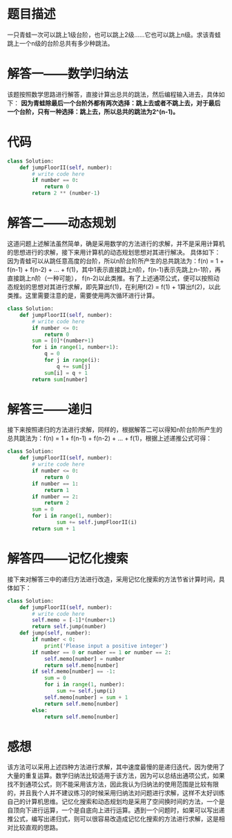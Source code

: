 # 题目描述

一只青蛙一次可以跳上1级台阶，也可以跳上2级……它也可以跳上n级。求该青蛙跳上一个n级的台阶总共有多少种跳法。

# 解答一——数学归纳法

该题按照数学思路进行解答，直接计算出总共的跳法，然后编程输入进去，具体如下：
**因为青蛙除最后一个台阶外都有两次选择：跳上去或者不跳上去，对于最后一个台阶，只有一种选择：跳上去，所以总共的跳法为2^(n-1)。**

# 代码
```python
class Solution:
    def jumpFloorII(self, number):
        # write code here
        if number == 0:
            return 0
        return 2 ** (number-1)
```

# 解答二——动态规划

这道问题上述解法虽然简单，确是采用数学的方法进行的求解，并不是采用计算机的思想进行的求解，接下来用计算机的动态规划思想对其进行解决。
具体如下：因为青蛙可以从跳任意高度的台阶，所以n阶台阶所产生的总共跳法为：f(n) = 1 + f(n-1) + f(n-2) + ... + f(1)，其中1表示直接跳上n阶，f(n-1)表示先跳上n-1阶，再直接跳上n阶（一种可能），
f(n-2)以此类推。有了上述通项公式，便可以按照动态规划的思想对其进行求解，即先算出f(1)，在利用f(2) = f(1) + 1算出f(2)，以此类推。这里需要注意的是，需要使用两次循环进行计算。

```python
class Solution:
    def jumpFloorII(self, number):
        # write code here
        if number <= 0:
            return 0
        sum = [0]*(number+1)
        for i in range(1, number+1):
            q = 0
            for j in range(i):
                q += sum[j]
            sum[i] = q + 1
        return sum[number]
```

# 解答三——递归

接下来按照递归的方法进行求解，同样的，根据解答二可以得知n阶台阶所产生的总共跳法为：f(n) = 1 + f(n-1) + f(n-2) + ... + f(1)，根据上述递推公式可得：

```python
class Solution:
    def jumpFloorII(self, number):
        # write code here
        if number <= 0:
            return 0
        if number == 1:
            return 1
        if number == 2:
            return 2
        sum = 0
        for i in range(1, number):
                sum += self.jumpFloorII(i)
        return sum + 1
```

# 解答四——记忆化搜索
接下来对解答三中的递归方法进行改造，采用记忆化搜索的方法节省计算时间，具体如下：
```python
class Solution:
    def jumpFloorII(self, number):
        # write code here
        self.memo = [-1]*(number+1)
        return self.jump(number)
    def jump(self, number):
        if number < 0:
            print('Please input a positive integer')
        if number == 0 or number == 1 or number == 2:
            self.memo[number] = number
            return self.memo[number]
        if self.memo[number] == -1:
            sum = 0
            for i in range(1, number):
                sum += self.jump(i)
            self.memo[number] = sum + 1
            return self.memo[number]
        else:
            return self.memo[number]
```

# 感想

该方法可以采用上述四种方法进行求解，其中速度最慢的是递归迭代，因为使用了大量的重复运算。数学归纳法比较适用于该方法，因为可以总结出通项公式，如果找不到通项公式，则不能采用该方法，因此我认为归纳法的使用范围是比较有限的，并且我个人并不建议练习的时候采用归纳法对问题进行求解，这样不太好训练自己的计算机思维。记忆化搜索和动态规划均是采用了空间换时间的方法，一个是自顶向下进行运算，一个是自底向上进行运算。遇到一个问题时，如果可以写出递推公式，编写出递归式，则可以很容易改造成记忆化搜索的方法进行求解，这是相对比较直观的思路。
